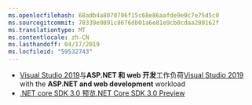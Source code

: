 ```yaml
---
ms.openlocfilehash: 68adb4a8070706f15c68e86aafde9e0c7e75d5c0
ms.sourcegitcommit: 78339e9891c8676db01a6e81e9cb0cdaa280162f
ms.translationtype: MT
ms.contentlocale: zh-CN
ms.lasthandoff: 04/17/2019
ms.locfileid: "59532743"
---
```

* <span data-ttu-id="de703-101">[Visual Studio 2019](https://visualstudio.microsoft.com/vs/)与**ASP.NET 和 web 开发**工作负荷</span><span class="sxs-lookup"><span data-stu-id="de703-101">[Visual Studio 2019](https://visualstudio.microsoft.com/vs/) with the **ASP.NET and web development** workload</span></span>
* [<span data-ttu-id="de703-102">.NET core SDK 3.0 预览</span><span class="sxs-lookup"><span data-stu-id="de703-102">.NET Core SDK 3.0 Preview</span></span>](https://dotnet.microsoft.com/download/dotnet-core/3.0)
